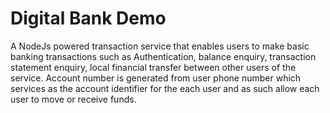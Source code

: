 ﻿# Digital Bank Demo
 A NodeJs powered transaction service that enables users to make basic banking transactions such as Authentication, balance enquiry, transaction statement enquiry, local financial transfer between other users of the service.
 Account number is generated from user phone number which services as the account identifier for the each user and as such allow each user to move or receive funds.
 

